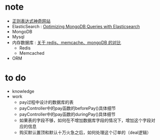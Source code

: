 # note
 + [正则表达式神奇网站](http://www.regexper.com)
 + ElasticSearch : [Optimizing MongoDB Queries with       Elasticsearch](https://www.compose.io/articles/optimizing-mongodb-queries-with-elasticsearch/)
 + MongoDB
 + Mysql
 + 内存数据库 : [关于 redis、memcache、mongoDB 的对比](http://yang.u85.us/memcache_redis_mongodb.pdf)
   * Redis
   * Memcached
 + ORM




# to do
 - knowledge 
 - work
   + pay过程中设计的数据库的表
   + payController中的pay函数的beforePay()具体细节
   + payController中的pay函数的duringPay()具体细节
   + 如果表的字段不够，如何在不增加数据库字段的情况下，增加这个字段对应的信息
   + 购买默认置顶和默认十万火急之后，如何处理这个订单的（deal逻辑）
